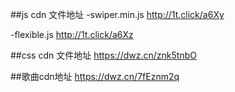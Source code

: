 ##js cdn 文件地址
-swiper.min.js
http://1t.click/a6Xy

-flexible.js
http://1t.click/a6Xz


##css cdn 文件地址
https://dwz.cn/znk5tnbO

##歌曲cdn地址
https://dwz.cn/7fEznm2q